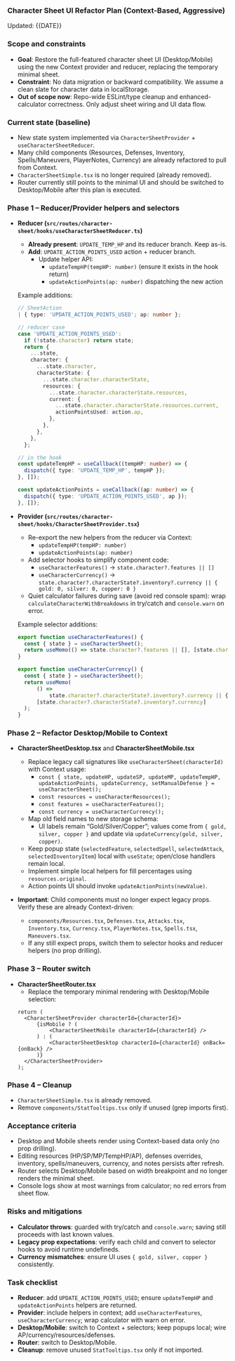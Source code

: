 ### Character Sheet UI Refactor Plan (Context-Based, Aggressive)

Updated: {{DATE}}

### Scope and constraints

- **Goal**: Restore the full-featured character sheet UI (Desktop/Mobile) using the new Context provider and reducer, replacing the temporary minimal sheet.
- **Constraint**: No data migration or backward compatibility. We assume a clean slate for character data in localStorage.
- **Out of scope now**: Repo-wide ESLint/type cleanup and enhanced-calculator correctness. Only adjust sheet wiring and UI data flow.

### Current state (baseline)

- New state system implemented via `CharacterSheetProvider` + `useCharacterSheetReducer`.
- Many child components (Resources, Defenses, Inventory, Spells/Maneuvers, PlayerNotes, Currency) are already refactored to pull from Context.
- `CharacterSheetSimple.tsx` is no longer required (already removed).
- Router currently still points to the minimal UI and should be switched to Desktop/Mobile after this plan is executed.

### Phase 1 – Reducer/Provider helpers and selectors

- **Reducer (`src/routes/character-sheet/hooks/useCharacterSheetReducer.ts`)**
  - **Already present**: `UPDATE_TEMP_HP` and its reducer branch. Keep as-is.
  - **Add**: `UPDATE_ACTION_POINTS_USED` action + reducer branch.
    - Update helper API:
      - `updateTempHP(tempHP: number)` (ensure it exists in the hook return)
      - `updateActionPoints(ap: number)` dispatching the new action

  Example additions:

  ```ts
  // SheetAction
  | { type: 'UPDATE_ACTION_POINTS_USED'; ap: number };

  // reducer case
  case 'UPDATE_ACTION_POINTS_USED':
    if (!state.character) return state;
    return {
      ...state,
      character: {
        ...state.character,
        characterState: {
          ...state.character.characterState,
          resources: {
            ...state.character.characterState.resources,
            current: {
              ...state.character.characterState.resources.current,
              actionPointsUsed: action.ap,
            },
          },
        },
      },
    };

  // in the hook
  const updateTempHP = useCallback((tempHP: number) => {
    dispatch({ type: 'UPDATE_TEMP_HP', tempHP });
  }, []);

  const updateActionPoints = useCallback((ap: number) => {
    dispatch({ type: 'UPDATE_ACTION_POINTS_USED', ap });
  }, []);
  ```

- **Provider (`src/routes/character-sheet/hooks/CharacterSheetProvider.tsx`)**
  - Re-export the new helpers from the reducer via Context:
    - `updateTempHP(tempHP: number)`
    - `updateActionPoints(ap: number)`
  - Add selector hooks to simplify component code:
    - `useCharacterFeatures()` → `state.character?.features || []`
    - `useCharacterCurrency()` → `state.character?.characterState?.inventory?.currency || { gold: 0, silver: 0, copper: 0 }`
  - Quiet calculator failures during save (avoid red console spam): wrap `calculateCharacterWithBreakdowns` in try/catch and `console.warn` on error.

  Example selector additions:

  ```ts
  export function useCharacterFeatures() {
  	const { state } = useCharacterSheet();
  	return useMemo(() => state.character?.features || [], [state.character?.features]);
  }

  export function useCharacterCurrency() {
  	const { state } = useCharacterSheet();
  	return useMemo(
  		() =>
  			state.character?.characterState?.inventory?.currency || { gold: 0, silver: 0, copper: 0 },
  		[state.character?.characterState?.inventory?.currency]
  	);
  }
  ```

### Phase 2 – Refactor Desktop/Mobile to Context

- **CharacterSheetDesktop.tsx** and **CharacterSheetMobile.tsx**
  - Replace legacy call signatures like `useCharacterSheet(characterId)` with Context usage:
    - `const { state, updateHP, updateSP, updateMP, updateTempHP, updateActionPoints, updateCurrency, setManualDefense } = useCharacterSheet();`
    - `const resources = useCharacterResources();`
    - `const features = useCharacterFeatures();`
    - `const currency = useCharacterCurrency();`
  - Map old field names to new storage schema:
    - UI labels remain “Gold/Silver/Copper”; values come from `{ gold, silver, copper }` and update via `updateCurrency(gold, silver, copper)`.
  - Keep popup state (`selectedFeature`, `selectedSpell`, `selectedAttack`, `selectedInventoryItem`) local with `useState`; open/close handlers remain local.
  - Implement simple local helpers for fill percentages using `resources.original`.
  - Action points UI should invoke `updateActionPoints(newValue)`.

- **Important**: Child components must no longer expect legacy props. Verify these are already Context-driven:
  - `components/Resources.tsx`, `Defenses.tsx`, `Attacks.tsx`, `Inventory.tsx`, `Currency.tsx`, `PlayerNotes.tsx`, `Spells.tsx`, `Maneuvers.tsx`.
  - If any still expect props, switch them to selector hooks and reducer helpers (no prop drilling).

### Phase 3 – Router switch

- **CharacterSheetRouter.tsx**
  - Replace the temporary minimal rendering with Desktop/Mobile selection:
  ```tsx
  return (
  	<CharacterSheetProvider characterId={characterId}>
  		{isMobile ? (
  			<CharacterSheetMobile characterId={characterId} />
  		) : (
  			<CharacterSheetDesktop characterId={characterId} onBack={onBack} />
  		)}
  	</CharacterSheetProvider>
  );
  ```

### Phase 4 – Cleanup

- `CharacterSheetSimple.tsx` is already removed.
- Remove `components/StatTooltips.tsx` only if unused (grep imports first).

### Acceptance criteria

- Desktop and Mobile sheets render using Context-based data only (no prop drilling).
- Editing resources (HP/SP/MP/TempHP/AP), defenses overrides, inventory, spells/maneuvers, currency, and notes persists after refresh.
- Router selects Desktop/Mobile based on width breakpoint and no longer renders the minimal sheet.
- Console logs show at most warnings from calculator; no red errors from sheet flow.

### Risks and mitigations

- **Calculator throws**: guarded with try/catch and `console.warn`; saving still proceeds with last known values.
- **Legacy prop expectations**: verify each child and convert to selector hooks to avoid runtime undefineds.
- **Currency mismatches**: ensure UI uses `{ gold, silver, copper }` consistently.

### Task checklist

- **Reducer**: add `UPDATE_ACTION_POINTS_USED`; ensure `updateTempHP` and `updateActionPoints` helpers are returned.
- **Provider**: include helpers in context; add `useCharacterFeatures`, `useCharacterCurrency`; wrap calculator with warn on error.
- **Desktop/Mobile**: switch to Context + selectors; keep popups local; wire AP/currency/resources/defenses.
- **Router**: switch to Desktop/Mobile.
- **Cleanup**: remove unused `StatTooltips.tsx` only if not imported.
